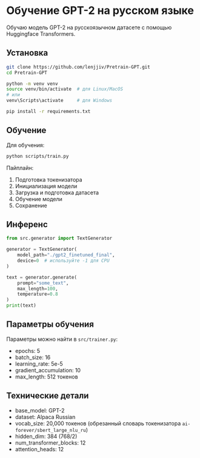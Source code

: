 # Обучение GPT-2 на русском языке

Обучаю модель GPT-2 на русскоязычном датасете с помощью Huggingface Transformers.

## Установка
```bash
git clone https://github.com/lenjjiv/Pretrain-GPT.git
cd Pretrain-GPT
```

```bash
python -m venv venv
source venv/bin/activate  # для Linux/MacOS
# или
venv\Scripts\activate     # для Windows
```

```bash
pip install -r requirements.txt
```

## Обучение

Для обучения:

```bash
python scripts/train.py
```

Пайплайн:
1. Подготовка токенизатора
2. Инициализация модели
3. Загрузка и подготовка датасета
4. Обучение модели
5. Сохранение

## Инференс

```python
from src.generator import TextGenerator

generator = TextGenerator(
    model_path="./gpt2_finetuned_final",
    device=0  # используйте -1 для CPU
)

text = generator.generate(
    prompt="some_text",
    max_length=100,
    temperature=0.8
)
print(text)
```

## Параметры обучения

Параметры можно найти в `src/trainer.py`:

- epochs: 5
- batch_size: 16
- learning_rate: 5e-5
- gradient_accumulation: 10
- max_length: 512 токенов

## Технические детали

- base_model: GPT-2
- dataset: Alpaca Russian
- vocab_size: 20,000 токенов (обрезанный словарь токенизатора `ai-forever/sbert_large_nlu_ru`)
- hidden_dim: 384 (768/2)
- num_transformer_blocks: 12
- attention_heads: 12
